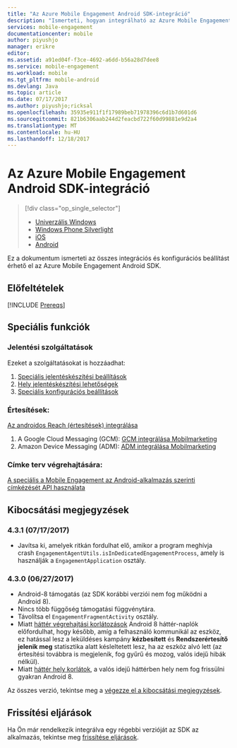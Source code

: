 ```yaml
---
title: "Az Azure Mobile Engagement Android SDK-integráció"
description: "Ismerteti, hogyan integrálható az Azure Mobile Engagement SDK az Android-alkalmazások"
services: mobile-engagement
documentationcenter: mobile
author: piyushjo
manager: erikre
editor: 
ms.assetid: a91ed04f-f3ce-4692-a6dd-b56a28d7dee8
ms.service: mobile-engagement
ms.workload: mobile
ms.tgt_pltfrm: mobile-android
ms.devlang: Java
ms.topic: article
ms.date: 07/17/2017
ms.author: piyushjo;ricksal
ms.openlocfilehash: 35935e911f1f17989beb71978396c6d1b7d601d6
ms.sourcegitcommit: 821b6306aab244d2feacbd722f60d99881e9d2a4
ms.translationtype: MT
ms.contentlocale: hu-HU
ms.lasthandoff: 12/18/2017
---
```

# <a name="android-sdk-integration-for-azure-mobile-engagement"></a>Az Azure Mobile Engagement Android SDK-integráció
> [!div class="op_single_selector"]
> * [Univerzális Windows](mobile-engagement-windows-store-sdk-overview.md)
> * [Windows Phone Silverlight](mobile-engagement-windows-phone-sdk-overview.md)
> * [iOS](mobile-engagement-ios-sdk-overview.md)
> * [Android](mobile-engagement-android-sdk-overview.md)
> 
> 

Ez a dokumentum ismerteti az összes integrációs és konfigurációs beállítást érhető el az Azure Mobile Engagement Android SDK.

## <a name="prerequisites"></a>Előfeltételek
[!INCLUDE [Prereqs](../../includes/mobile-engagement-android-prereqs.md)]

## <a name="advanced-features"></a>Speciális funkciók
### <a name="reporting-features"></a>Jelentési szolgáltatások
Ezeket a szolgáltatásokat is hozzáadhat:

1. [Speciális jelentéskészítési beállítások](mobile-engagement-android-advanced-reporting.md)
2. [Hely jelentéskészítési lehetőségek](mobile-engagement-android-location-reporting.md)
3. [Speciális konfigurációs beállítások](mobile-engagement-android-advanced-configuration.md)

### <a name="notifications"></a>Értesítések:
[Az androidos Reach (értesítések) integrálása](mobile-engagement-android-integrate-engagement-reach.md)

1. A Google Cloud Messaging (GCM): [GCM integrálása Mobilmarketing](mobile-engagement-android-gcm-integrate.md)
2. Amazon Device Messaging (ADM): [ADM integrálása Mobilmarketing](mobile-engagement-android-adm-integrate.md)

### <a name="tag-plan-implementation"></a>Címke terv végrehajtására:
[A speciális a Mobile Engagement az Android-alkalmazás szerinti címkézését API használata](mobile-engagement-android-use-engagement-api.md)

## <a name="release-notes"></a>Kibocsátási megjegyzések

### <a name="431-07172017"></a>4.3.1 (07/17/2017)
* Javítsa ki, amelyek ritkán fordulhat elő, amikor a program meghívja crash `EngagementAgentUtils.isInDedicatedEngagementProcess`, amely is használják a `EngagementApplication` osztály.

### <a name="430-06272017"></a>4.3.0 (06/27/2017)
* Android-8 támogatás (az SDK korábbi verziói nem fog működni a Android 8).
* Nincs több függőség támogatási függvénytára.
* Távolítsa el `EngagementFragmentActivity` osztály.
* Miatt [háttér végrehajtási korlátozások](https://developer.android.com/preview/features/background.html) Android 8 háttér-naplók előfordulhat, hogy később, amíg a felhasználó kommunikál az eszköz, ez hatással lesz a leküldéses kampány **kézbesített** és **Rendszerértesítő jelenik meg** statisztika alatt késleltetett lesz, ha az eszköz alvó lett (az értesítési továbbra is megjelenik, fog gyűrű és mozog, valós idejű hibák nélkül).
* Miatt [háttér hely korlátok](https://developer.android.com/preview/features/background-location-limits.html), a valós idejű háttérben hely nem fog frissülni gyakran Android 8.

Az összes verzió, tekintse meg a [végezze el a kibocsátási megjegyzések](mobile-engagement-android-release-notes.md).

## <a name="upgrade-procedures"></a>Frissítési eljárások
Ha Ön már rendelkezik integrálva egy régebbi verzióját az SDK az alkalmazás, tekintse meg [frissítése eljárások](mobile-engagement-android-upgrade-procedure.md).

